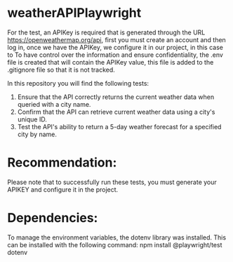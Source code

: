 # weatherAPIPlaywright
For the test, an APIKey is required that is generated through the URL https://openweathermap.org/api, first you must create an account and then log in, once we have the APIKey, we configure it in our project, in this case to To have control over the information and ensure confidentiality, the .env file is created that will contain the APIKey value, this file is added to the .gitignore file so that it is not tracked.

In this repository you will find the following tests:
1. Ensure that the API correctly returns the current weather data when queried with a city name.
2. Confirm that the API can retrieve current weather data using a city's unique ID.
3. Test the API's ability to return a 5-day weather forecast for a specified city by name.

# Recommendation:
Please note that to successfully run these tests, you must generate your APIKEY and configure it in the project.

# Dependencies:
To manage the environment variables, the dotenv library was installed. This can be installed with the following command:
npm install @playwright/test dotenv